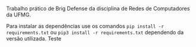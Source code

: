 Trabalho prático de Brig Defense da disciplina de Redes de Computadores da UFMG.

Para instalar as dependências use os comandos `pip install -r requirements.txt` ou `pip3 install -r requirements.txt` dependendo da versão utilizada.
Teste 
